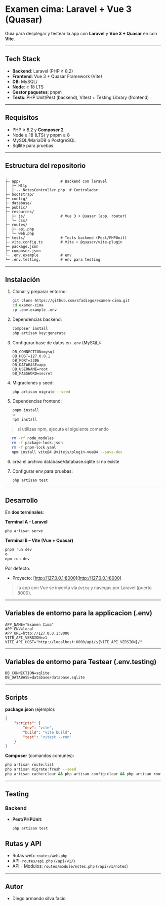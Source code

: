 # Examen cima: Laravel + Vue 3 (Quasar)

Guía para desplegar y testear la app con **Laravel** y **Vue 3 + Quasar** en con **Vite**.

---

## Tech Stack

-   **Backend**: Laravel (PHP ≥ 8.2)
-   **Frontend**: Vue 3 + Quasar Framework (Vite)
-   **DB**: MySQL/
-   **Node**: ≥ 18 LTS
-   **Gestor paquetes**: pnpm
-   **Tests**: PHP Unit/Pest (backend), Vitest + Testing Library (frontend)

---

## Requisitos

-   PHP ≥ 8.2 y **Composer 2**
-   Node ≥ 18 (LTS) y pnpm ≥ 8
-   MySQL/MariaDB o PostgreSQL
-   Sqllite para pruebas

---

## Estructura del repositorio

```
.
├─ app/                  # Backend con laravel
│  ├─ Http
│  ├─-- NotesController.php  # Controlador
├─ bootstrap/
├─ config/
├─ database/
├─ public/
├─ resources/
│  ├─ js/                # Vue 3 + Quasar (app, router)
│  └─ css/
├─ routes/
│  ├─ api.php
│  └─ web.php
├─ tests/                # Tests backend (Pest/PHPUnit)
├─ vite.config.ts        # Vite + @quasar/vite-plugin
├─ package.json
├─ composer.json
└─ .env.example          # env
└─ .env.testing.         # env para testing
```

---

## Instalación

1. Clonar y preparar entorno:

    ```bash
    git clone https://github.com/sfadiego/examen-cima.git
    cd examen-cima
    cp .env.example .env
    ```

2. Dependencias backend:

    ```bash
    composer install
    php artisan key:generate
    ```

3. Configurar base de datos en `.env` (MySQL):

    ```env
    DB_CONNECTION=mysql
    DB_HOST=127.0.0.1
    DB_PORT=3306
    DB_DATABASE=app
    DB_USERNAME=root
    DB_PASSWORD=secret
    ```

4. Migraciones y seed:

    ```bash
    php artisan migrate --seed
    ```

5. Dependencias frontend:

    ```bash
    pnpm install
    o 
    npm install
    ```
> si utilizas npm, ejecuta el siguiente comando
 ```bash
    rm -rf node_modules
    rm -f package-lock.json
    rm -f pnpm-lock.yaml
    npm install vite@4 @vitejs/plugin-vue@4 --save-dev
```
6. crea el archivo database/database.sqlite si no existe
7. Configurar env para pruebas:

    ```bash
    php artisan test
    ```

---

## Desarrollo

En **dos terminales**:

**Terminal A – Laravel**

```bash
php artisan serve
```

**Terminal B – Vite (Vue + Quasar)**

```bash
pnpm run dev
o 
npm run dev
```

Por defecto:

-   Proyecto: [http://127.0.0.1:8000](http://127.0.0.1:8000)

> la app con Vue se inyecta vía `@vite` y navegas por Laravel (puerto 8000).

---

## Variables de entorno para la applicacion (.env)

```env
APP_NAME="Examen Cima"
APP_ENV=local
APP_URL=http://127.0.0.1:8000
VITE_API_VERSION=v1
VITE_API_HOST="http://localhost:8000/api/${VITE_API_VERSION}/"
```

---

## Variables de entorno para Testear (.env.testing)

```env.testing
DB_CONNECTION=sqlite
DB_DATABASE=database/database.sqlite
```

---

## Scripts

**package.json** (ejemplo):

```json
{
    "scripts": {
        "dev": "vite",
        "build": "vite build",
        "test": "vitest --run"
    }
}
```

**Composer** (comandos comunes):

```bash
php artisan route:list
php artisan migrate:fresh --seed
php artisan cache:clear && php artisan config:clear && php artisan route:clear
```

---

## Testing

### Backend

-   **Pest/PHPUnit**:

    ```bash
    php artisan test
    ```

## Rutas y API

-   Rutas web: `routes/web.php`
-   API: `routes/api.php` (`/api/v1/`)
-   API - Modulos: `routes/module/notes.php` (`/api/v1/notes`)

---

## Autor

-   Diego armando silva facio
